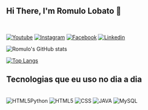 ## Hi There, I'm Romulo Lobato 👋
<br>

[![Youtube](https://img.shields.io/badge/YouTube-FF0000?style=for-the-badge&logo=youtube&logoColor=white)](https://www.youtube.com/channel/UCplOL1u5h2SKnVrJwio54UA/videos)
[![Instagram](https://img.shields.io/badge/Instagram-E4405F?style=for-the-badge&logo=instagram&logoColor=white)](https://www.instagram.com/romulolobato20/)
[![Facebook](https://img.shields.io/badge/Facebook-1877F2?style=for-the-badge&logo=facebook&logoColor=white)](https://www.facebook.com/romulo.lobato.39/)
[![Linkedin](https://img.shields.io/badge/LinkedIn-0077B5?style=for-the-badge&logo=linkedin&logoColor=white)](https://www.linkedin.com/in/romulo-lobato-8b77b5229/)

![Romulo's GitHub stats](https://github-readme-stats.vercel.app/api?username=RomuloLB28&show_icons=true&theme=radical)

[![Top Langs](https://github-readme-stats.vercel.app/api/top-langs/?username=RomuloLB28&layout=compact&locale=pt-br)](https://github.com/anuraghazra/github-readme-stats)
## Tecnologias que eu uso no dia a dia
<div style="display: inline_block"><br/>
  <img align="center" alt="HTML5Python" src="https://img.shields.io/badge/Python-3776AB?style=for-the-badge&logo=python&logoColor=whit" />
  <img align="center" alt="HTML5" src="https://img.shields.io/badge/HTML-239120?style=for-the-badge&logo=html5&logoColor=white" />
  <img align="center" alt="CSS" src="https://img.shields.io/badge/CSS-239120?&style=for-the-badge&logo=css3&logoColor=white" />
  <img align="center" alt="JAVA" src="https://img.shields.io/badge/Java-ED8B00?style=for-the-badge&logo=java&logoColor=white" />
  <img align="center" alt="MySQL" src="https://img.shields.io/badge/MySQL-00000F?style=for-the-badge&logo=mysql&logoColor=white" />
</div>
